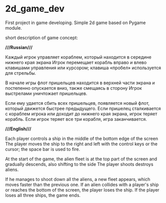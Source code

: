 # 2d_game_dev
First project in game developing.
Simple 2d game based on Pygame module.

short description of game concept:

<b>///Russian///</b>

Каждый игрок управляет кораблем, который находится в середине нижнего края экрана
Игрок перемещает корабль вправо и влево клавишами управления или курсором; 
клавиша «пробел» используется для стрельбы.

В начале игры флот пришельцев находится в верхней
части экрана и постепенно опускается вниз, также смещаясь в сторону Игрок выстрелами
уничтожает пришельцев.

Если ему удается сбить всех пришельцев, появляется новый флот,
который движется быстрее предыдущего.
Если пришелец сталкивается с кораблем игрока или доходит до нижнего края экрана, игрок теряет корабль.
Если игрок теряет все три корабля, игра заканчивается.

<b>///English///</b>

Each player controls a ship in the middle of the bottom edge of the screen
The player moves the ship to the right and left with the control keys or the cursor;
the space bar is used to fire.

At the start of the game, the alien fleet is at the top
part of the screen and gradually descends, also shifting to the side The player shoots
destroys aliens.

If he manages to shoot down all the aliens, a new fleet appears,
which moves faster than the previous one.
If an alien collides with a player's ship or reaches the bottom of the screen, the player loses the ship.
If the player loses all three ships, the game ends. 

